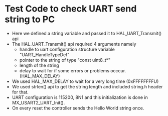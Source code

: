 # Test Code to check UART send string to PC  

- Here we defined a string variable and passed it to HAL_UART_Transmit() api  
- The HAL_UART_Transmit() api required 4 arguments namely  
	- handle to uart configuration structure variable "UART_HandleTypeDef"
	- pointer to the string of type "const uint8_t*"  
	- length of the string  
	- delay to wait for if some errors or problems occcur. (HAL_MAX_DELAY)  
- We used HAL_MAX_DELAY to wait for a very long time (0xFFFFFFFFU)  
- We used strlen() api to get the string length and included string.h header for that. 
- UART configuration is 115200, 8N1 and this initialization is done in MX_USART2_UART_Init().  
- On every reset the controller sends the Hello World string once.  
 


